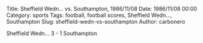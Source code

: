 Title: Sheffield Wedn… vs. Southampton, 1986/11/08
Date: 1986/11/08 00:00
Category: sports
Tags: football, football scores, Sheffield Wedn…, Southampton
Slug: sheffield-wedn-vs-southampton
Author: carbonero


Sheffield Wedn… 3 - 1 Southampton
